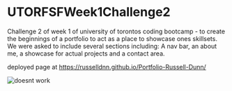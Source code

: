 # UTORFSFWeek1Challenge2
Challenge 2 of week 1 of university of torontos coding bootcamp - to create the beginnings of a portfolio to
act as a place to showcase ones skillsets.
We were asked to include several sections including:
A nav bar, an about me, a showcase for actual projects
and a contact area.

deployed page at https://russelldnn.github.io/Portfolio-Russell-Dunn/



![doesnt work](https://user-images.githubusercontent.com/104922988/168946331-d0852697-8216-4f2f-83af-22e24b615c15.PNG)
